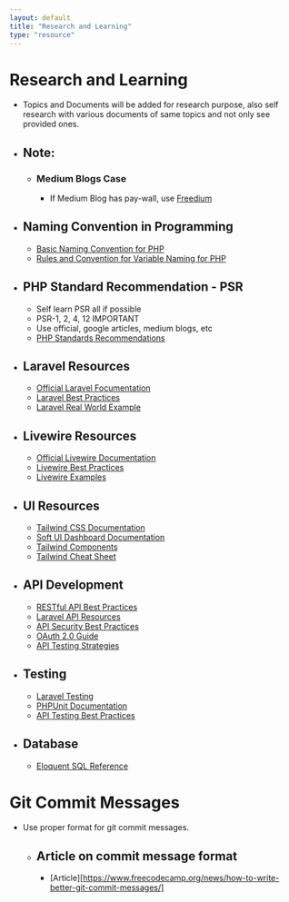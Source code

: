 ```yaml
---
layout: default
title: "Research and Learning"
type: "resource"
---
```


# Research and Learning
- Topics and Documents will be added for research purpose, also self research with various  documents of same topics and not only see provided ones.

- ## Note:
    - ### Medium Blogs Case
        - If Medium Blog has pay-wall, use [Freedium][freedium-link]

- ## Naming Convention in Programming
    - [Basic Naming Convention for PHP][basic-naming-convention]
    - [Rules and Convention for Variable Naming for PHP][rules-and-conventions-variable]

- ## PHP Standard Recommendation - PSR
    - Self learn PSR all if possible
    - PSR-1, 2, 4, 12 IMPORTANT
    - Use official, google articles, medium blogs, etc
    - [PHP Standards Recommendations][psr]

- ## Laravel Resources
    - [Official Laravel Focumentation][laravel-docs]
    - [Laravel Best Practices][laravel-best]
    - [Laravel Real World Example][laravel-example]

- ## Livewire Resources
    - [Official Livewire Documentation][livewire-docs]
    - [Livewire Best Practices][livewire-best]
    - [Livewire Examples][livewire-examples]

- ## UI Resources
    - [Tailwind CSS Documentation][tailwind-docs]
    - [Soft UI Dashboard Documentation][soft-ui]
    - [Tailwind Components][tailwind-components]
    - [Tailwind Cheat Sheet][tailwind-cheat]

- ## API Development
    - [RESTful API Best Practices][api-best]
    - [Laravel API Resources][api-resources]
    - [API Security Best Practices][api-security]
    - [OAuth 2.0 Guide][oauth]
    - [API Testing Strategies][api-testing]

- ## Testing
    - [Laravel Testing][laravel-testing]
    - [PHPUnit Documentation][phpunit]
    - [API Testing Best Practices][api-test-best]

- ## Database
    - [Eloquent SQL Reference][eloquent-sql-reference]


[freedium-link]: https://freedium.cfd "Freedium: Your paywall breakthrough for Medium!"

[basic-naming-convention]: https://www.codementor.io/@veenitchauhan/basics-of-naming-conventions-for-php-developers-eliexmew6 "Basics of Naming Conventions for PHP Developers"
[rules-and-conventions-variable]: https://www.koladechris.com/blog/rules-and-conventions-for-naming-variables-in-php/ "Rules and Conventions for Naming Variables in PHP"

[psr]: https://www.php-fig.org/psr/ "PHP Standards Recommendations"

[laravel-docs]: https://laravel.com/docs/10.x "Official Laravel Documentation"
[laravel-best]: https://github.com/alexeymezenin/laravel-best-practices?tab=readme-ov-file#contents "laravel Best Practices"
[laravel-example]: https://github.com/alexeymezenin/laravel-realworld-example-app "Real World Laravel Example"

[livewire-docs]: https://livewire.laravel.com/docs/ "Official Livewire Documentation"
[livewire-best]: https://github.com/michael-rubel/livewire-best-practices "Livewire Best Practices"
[livewire-examples]: https://github.com/livewire/examples "Livewire Examples"

[tailwind-docs]: https://tailwindcss.com/docs "Tailwind CSS Documentation"
[soft-ui]: https://www.creative-tim.com/learning-lab/tailwind/html/quick-start/soft-ui-dashboard/ "Soft UI Dashboard"
[tailwind-components]: https://tailwindui.com/components "Tailwind UI Components"
[tailwind-cheat]: https://nerdcave.com/tailwind-cheat-sheet "Tailwind Cheat Sheet"

[api-best]: https://docs.microsoft.com/en-us/azure/architecture/best-practices/api-design "API Design Best Practices"
[api-resources]: https://laravel.com/docs/10.x/eloquent-resources "Laravel API Resources"
[api-security]: https://oauth.net/articles/authentication/ "API Security Best Practices"
[oauth]: https://fusionauth.io/articles/oauth/modern-guide-to-oauth "OAuth 2.0 Guide"
[api-testing]: https://www.guru99.com/api-testing.html "API Testing Guide"

[laravel-testing]: https://laravel.com/docs/10.x/testing "Laravel Testing"
[phpunit]: https://phpunit.de/documentation.html "PHPUnit Documentation"
[api-test-best]: https://www.perfecto.io/blog/api-testing-best-practices "API Testing Best Practices"

[eloquent-sql-reference]: https://github.com/alexeymezenin/eloquent-sql-reference "Eloquent SQL References"

# Git Commit Messages
- Use proper format for git commit messages.
    - ## Article on commit message format
        - [Article][https://www.freecodecamp.org/news/how-to-write-better-git-commit-messages/]
